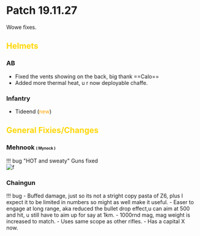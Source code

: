 [ur_idea]: https://cdn.discordapp.com/attachments/407545856653262848/648608627166543875/meme.jpg "ur idea scoob"

# Patch 19.11.27

Wowe fixes.

## <span style="color:gold">Helmets</span> 

### AB

 - Fixed the vents showing on the back, big thank ==Calo==
 - Added more thermal heat, u r now deployable chaffe.

### Infantry
- Tideend (<span style="color:orange">new</span>)

## <span style="color:gold">General Fixies/Changes</span>

### Mehnook <font size="1">( Mynock )</font>

!!! bug "HOT and sweaty"
    Guns fixed  
    ![f][ur_idea]

### Chaingun

!!! bug 
    - Buffed damage, just so its not a stright copy pasta of Z6, plus I expect it to be limited in numbers so might as well make it useful.
    - Easer to engage at long range, aka reduced the bullet drop effect,u can aim at 500 and hit, u still have to aim up for say at 1km.
    - 1000rnd mag, mag weight is increased to match.
    - Uses same scope as other rifles.
    - Has a capital X now.